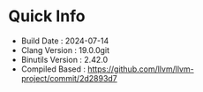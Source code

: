 # Quick Info
* Build Date : 2024-07-14
* Clang Version : 19.0.0git
* Binutils Version : 2.42.0
* Compiled Based : https://github.com/llvm/llvm-project/commit/2d2893d7
